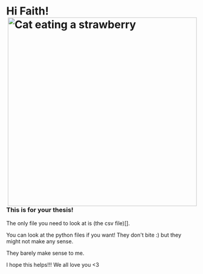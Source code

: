 # Hi Faith! <img src="assets/Cat Strawberry GIF.gif" alt="Cat eating a strawberry" align="right" width="500" height="auto">

### This is for your thesis!

The only file you need to look at is (the csv file)[].

You can look at the python files if you want! They don't bite :) but they might not make any sense.

They barely make sense to me.

I hope this helps!!! We all love you <3
